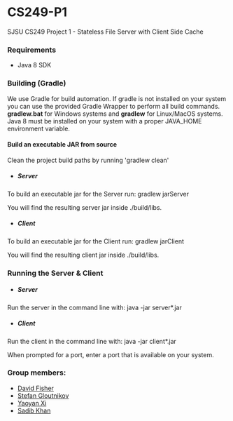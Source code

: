 # CS249-P1
 SJSU CS249 Project 1 - Stateless File Server with Client Side Cache 
 
### Requirements

- Java 8 SDK

### Building (Gradle)

We use Gradle for build automation. If gradle is not installed on your system you can use the provided Gradle Wrapper to perform all build commands. **gradlew.bat** for Windows systems and **gradlew** for Linux/MacOS systems. Java 8 must be installed on your system with a proper JAVA_HOME environment variable.

#### Build an executable JAR from source

Clean the project build paths by running 'gradlew clean'

* ##### Server

To build an executable jar for the Server run: gradlew jarServer

You will find the resulting server jar inside ./build/libs.

* ##### Client 

To build an executable jar for the Client run: gradlew jarClient

You will find the resulting client jar inside ./build/libs.

### Running the Server & Client

* ##### Server

Run the server in the command line with: java -jar server*.jar

* ##### Client
 
Run the client in the command line with: java -jar client*.jar
 
When prompted for a port, enter a port that is available on your system.

### Group members:

- [David Fisher](https://github.com/fisherdavidedward)
- [Stefan Gloutnikov](https://github.com/sgloutnikov)
- [Yaoyan Xi](https://github.com/xiyaoyan)
- [Sadib Khan](https://github.com/sadib100)
